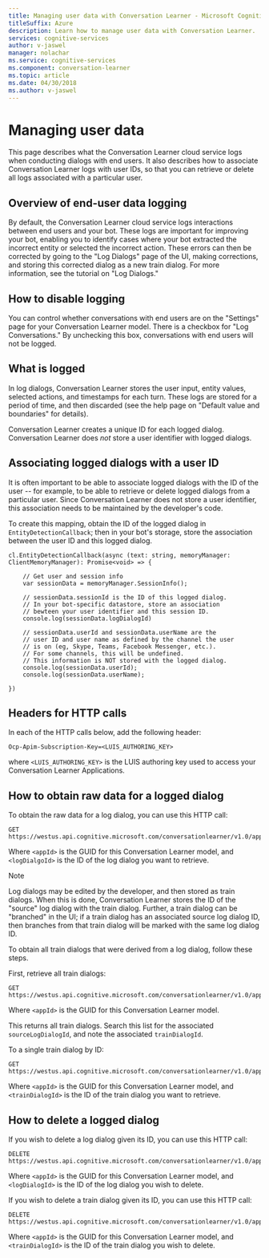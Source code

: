 ```yaml
---
title: Managing user data with Conversation Learner - Microsoft Cognitive Services | Microsoft Docs
titleSuffix: Azure
description: Learn how to manage user data with Conversation Learner.
services: cognitive-services
author: v-jaswel
manager: nolachar
ms.service: cognitive-services
ms.component: conversation-learner
ms.topic: article
ms.date: 04/30/2018
ms.author: v-jaswel
---
```


# Managing user data

This page describes what the Conversation Learner cloud service logs when conducting dialogs with end users.  It also describes how to associate Conversation Learner logs with user IDs, so that you can retrieve or delete all logs associated with a particular user.

## Overview of end-user data logging

By default, the Conversation Learner cloud service logs interactions between end users and your bot.  These logs are important for improving your bot, enabling you to identify cases where your bot extracted the incorrect entity or selected the incorrect action.  These errors can then be corrected by going to the "Log Dialogs" page of the UI, making corrections, and storing this corrected dialog as a new train dialog. For more information, see the tutorial on "Log Dialogs."

## How to disable logging

You can control whether conversations with end users are on the "Settings" page for your Conversation Learner model.  There is a checkbox for "Log Conversations."  By unchecking this box, conversations with end users will not be logged.

## What is logged 

In log dialogs, Conversation Learner stores the user input, entity values, selected actions, and timestamps for each turn.  These logs are stored for a period of time, and then discarded (see the help page on "Default value and boundaries" for details).  

Conversation Learner creates a unique ID for each logged dialog.  Conversation Learner does *not* store a user identifier with logged dialogs.  

## Associating logged dialogs with a user ID

It is often important to be able to associate logged dialogs with the ID of the user -- for example, to be able to retrieve or delete logged dialogs from a particular user.  Since Conversation Learner does not store a user identifier, this association needs to be maintained by the developer's code.  

To create this mapping, obtain the ID of the logged dialog in `EntityDetectionCallback`; then in your bot's storage, store the association between the user ID and this logged dialog.  

```
cl.EntityDetectionCallback(async (text: string, memoryManager: ClientMemoryManager): Promise<void> => {

    // Get user and session info
    var sessionData = memoryManager.SessionInfo();

    // sessionData.sessionId is the ID of this logged dialog.
    // In your bot-specific datastore, store an association
    // bewteen your user identifier and this session ID.
    console.log(sessionData.logDialogId)

    // sessionData.userId and sessionData.userName are the 
    // user ID and user name as defined by the channel the user
    // is on (eg, Skype, Teams, Facebook Messenger, etc.).
    // For some channels, this will be undefined.
    // This information is NOT stored with the logged dialog.
    console.log(sessionData.userId);
    console.log(sessionData.userName);

})
```

## Headers for HTTP calls

In each of the HTTP calls below, add the following header:

```
Ocp-Apim-Subscription-Key=<LUIS_AUTHORING_KEY>
```

where `<LUIS_AUTHORING_KEY>` is the LUIS authoring key used to access your Conversation Learner Applications.

## How to obtain raw data for a logged dialog

To obtain the raw data for a log dialog, you can use this HTTP call:

```
GET https://westus.api.cognitive.microsoft.com/conversationlearner/v1.0/app/<appId>/logdialog/<logDialogId>
```

Where `<appId>` is the GUID for this Conversation Learner model, and `<logDialgoId>` is the ID of the log dialog you want to retrieve.  

> [!NOTE]
> Log dialogs may be edited by the developer, and then stored as train dialogs.  When this is done, Conversation Learner stores the ID of the "source" log dialog with the train dialog.  Further, a train dialog can be "branched" in the UI; if a train dialog has an associated source log dialog ID, then branches from that train dialog will be marked with the same log dialog ID.

To obtain all train dialogs that were derived from a log dialog, follow these steps.

First, retrieve all train dialogs:

```
GET https://westus.api.cognitive.microsoft.com/conversationlearner/v1.0/app/<appId>/traindialogs
```

Where `<appId>` is the GUID for this Conversation Learner model.  

This returns all train dialogs.  Search this list for the associated `sourceLogDialogId`, and note the associated `trainDialogId`. 

To a single train dialog by ID:

```
GET https://westus.api.cognitive.microsoft.com/conversationlearner/v1.0/app/<appId>/traindialog/<trainDialogId>
```

Where `<appId>` is the GUID for this Conversation Learner model, and `<trainDialogId>` is the ID of the train dialog you want to retrieve.  

## How to delete a logged dialog

If you wish to delete a log dialog given its ID, you can use this HTTP call:

```
DELETE https://westus.api.cognitive.microsoft.com/conversationlearner/v1.0/app/<appId>/logdialog/<logDialogId>
```

Where `<appId>` is the GUID for this Conversation Learner model, and `<logDialogId>` is the ID of the log dialog you wish to delete. 

If you wish to delete a train dialog given its ID, you can use this HTTP call:

```
DELETE https://westus.api.cognitive.microsoft.com/conversationlearner/v1.0/app/<appId>/traindialog/<trainDialogId>
```

Where `<appId>` is the GUID for this Conversation Learner model, and `<trainDialogId>` is the ID of the train dialog you wish to delete. 
